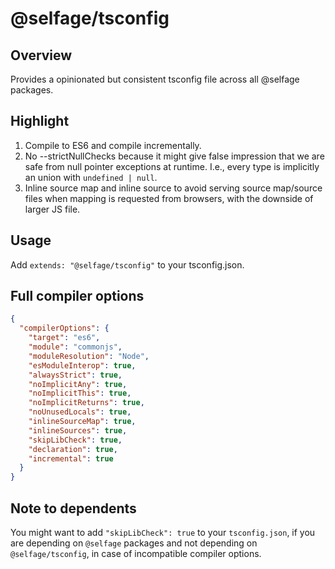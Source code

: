 # @selfage/tsconfig

## Overview
Provides a opinionated but consistent tsconfig file across all @selfage packages.

## Highlight

1. Compile to ES6 and compile incrementally.
2. No --strictNullChecks because it might give false impression that we are safe from null pointer exceptions at runtime. I.e., every type is implicitly an union with `undefined | null`.
3. Inline source map and inline source to avoid serving source map/source files when mapping is requested from browsers, with the downside of larger JS file.

## Usage

Add `extends: "@selfage/tsconfig"` to your tsconfig.json.

## Full compiler options

```JSON
{
  "compilerOptions": {
    "target": "es6",
    "module": "commonjs",
    "moduleResolution": "Node",
    "esModuleInterop": true,
    "alwaysStrict": true,
    "noImplicitAny": true,
    "noImplicitThis": true,
    "noImplicitReturns": true,
    "noUnusedLocals": true,
    "inlineSourceMap": true,
    "inlineSources": true,
    "skipLibCheck": true,
    "declaration": true,
    "incremental": true
  }
}
```

## Note to dependents

You might want to add `"skipLibCheck": true` to your `tsconfig.json`, if you are depending on `@selfage` packages and not depending on `@selfage/tsconfig`, in case of incompatible compiler options.

